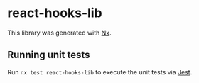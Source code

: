 # react-hooks-lib

This library was generated with [Nx](https://nx.dev).

## Running unit tests

Run `nx test react-hooks-lib` to execute the unit tests via [Jest](https://jestjs.io).

